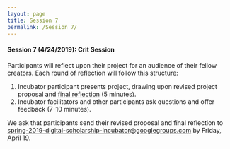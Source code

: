 ```yaml
---
layout: page
title: Session 7
permalink: /Session 7/
---
```

#### Session 7 (4/24/2019): Crit Session
Participants will reflect upon their project for an audience of their fellow creators. Each round of reflection will follow this structure:
1. Incubator participant presents project, drawing upon revised project proposal and [final reflection](https://github.com/BCDigSchol/DSIncubator/blob/master/Reflections/final.md) (5 minutes).
2. Incubator facilitators and other participants ask questions and offer feedback (7-10 minutes).

We ask that participants send their revised proposal and final reflection to spring-2019-digital-scholarship-incubator@googlegroups.com by Friday, April 19.
